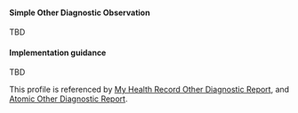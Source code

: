 #### Simple Other Diagnostic Observation
TBD

#### Implementation guidance

TBD

This profile is referenced by [My Health Record Other Diagnostic Report](StructureDefinition-diagnosticreport-otherdiag-mhr-1.html), and [Atomic Other Diagnostic Report](StructureDefinition-diagnosticreport-otherdiag-atomic-1.html).